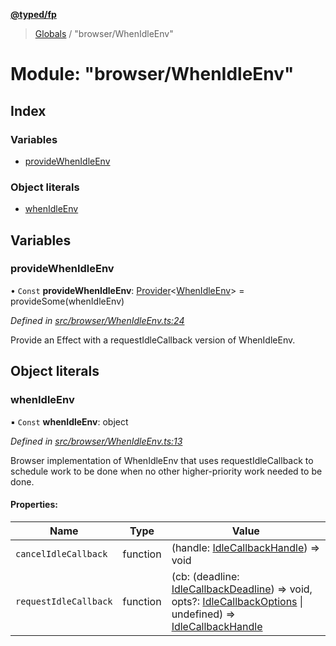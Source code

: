 **[@typed/fp](../README.md)**

> [Globals](../globals.md) / "browser/WhenIdleEnv"

# Module: "browser/WhenIdleEnv"

## Index

### Variables

* [provideWhenIdleEnv](_browser_whenidleenv_.md#providewhenidleenv)

### Object literals

* [whenIdleEnv](_browser_whenidleenv_.md#whenidleenv)

## Variables

### provideWhenIdleEnv

• `Const` **provideWhenIdleEnv**: [Provider](_effect_provide_.md#provider)\<[WhenIdleEnv](../interfaces/_dom_whenidle_.whenidleenv.md)> = provideSome(whenIdleEnv)

*Defined in [src/browser/WhenIdleEnv.ts:24](https://github.com/TylorS/typed-fp/blob/41076ce/src/browser/WhenIdleEnv.ts#L24)*

Provide an Effect with a requestIdleCallback version of WhenIdleEnv.

## Object literals

### whenIdleEnv

▪ `Const` **whenIdleEnv**: object

*Defined in [src/browser/WhenIdleEnv.ts:13](https://github.com/TylorS/typed-fp/blob/41076ce/src/browser/WhenIdleEnv.ts#L13)*

Browser implementation of WhenIdleEnv that uses requestIdleCallback to schedule work to be done when
no other higher-priority work needed to be done.

#### Properties:

Name | Type | Value |
------ | ------ | ------ |
`cancelIdleCallback` | function | (handle: [IdleCallbackHandle](_dom_whenidle_.idlecallbackhandle.md)) => void |
`requestIdleCallback` | function | (cb: (deadline: [IdleCallbackDeadline](_dom_whenidle_.md#idlecallbackdeadline)) => void, opts?: [IdleCallbackOptions](_dom_whenidle_.md#idlecallbackoptions) \| undefined) => [IdleCallbackHandle](_dom_whenidle_.idlecallbackhandle.md) |
